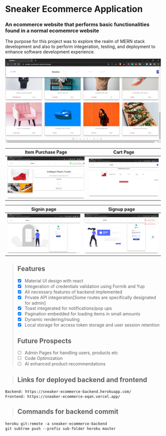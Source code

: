 # Sneaker Ecommerce Application
### An ecommerce website that performs basic functionalities found in a normal ecomemrce website

The purpose for this project was to explore the realm of MERN stack development and also to perform integeration, testing,
and deployment to enhance software development experience.

![Main Page](/images/1.png)

| Item Purchase Page |     Cart Page      |
| :----------------: | :----------------: |
| ![](/images/2.png) | ![](/images/3.png) |

|    Signin page     |    Signup page     |
| :----------------: | :----------------: |
| ![](/images/4.png) | ![](/images/5.png) |


> ## Features
> - [x] Material UI design with react
> - [x] Integeration of credentials validation using Formik and Yup
> - [x] All necessary features of backend implemented
> - [x] Private API integeration[Some routes are specifically designated for admin]
> - [x] Toast integerated for notifications/pop ups
> - [x] Pagination embedded for loading items in small amounts
> - [x] Dynamic rendering/routing
> - [x] Local storage for access token storage and user session retention
> ## Future Prospects
> - [ ] Admin Pages for handling users, products etc
> - [ ] Code Optimization  
> - [ ] AI enhanced product recommendations

> ## Links for deployed backend and frontend
```
Backend: https://sneaker-ecommerce-backend.herokuapp.com/
Frontend: https://sneaker-ecommerce-eqan.vercel.app/
```

> ## Commands for backend commit
```
heroku git:remote -a sneaker-ecommerce-backend 
git subtree push --prefix sub-folder heroku master
```